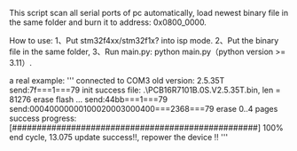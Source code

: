This script scan all serial ports of pc automatically, load newest binary file in the same folder and burn it to address: 0x0800_0000.

How to use:
1、Put stm32f4xx/stm32f1x? into isp mode.
2、Put the binary file in the same folder,
3、Run main.py: python main.py（python version >= 3.11）.

a real example:
'''
connected to COM3
old version: 2.5.35T
send:7f===1===79
init success
file: .\PCB16R7101B.0S.V2.5.35T.bin, len = 81276
erase flash ...
send:44bb===1===79
send:00040000000100020003000400===2368===79
erase 0..4 pages success
progress: [##################################################] 100%
end cycle, 13.075
update success!!, repower the device !!
'''
